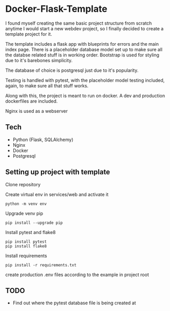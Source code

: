 # Docker-Flask-Template

I found myself creating the same basic project structure from scratch anytime I would start a new webdev project, so I finally decided to create a template project for it.

The template includes a flask app with blueprints for errors and the main index page. There is a placeholder database model set up to make sure all the databse related stuff is in working order. Bootstrap is used for styling due to it's barebones simplicity.

The database of choice is postgresql just due to it's popularity.

Testing is handled with pytest, with the placeholder model testing included, again, to make sure all that stuff works.

Along with this, the project is meant to run on docker. A dev and production dockerfiles are included.

Nginx is used as a webserver

## Tech

- Python (Flask, SQLAlchemy)
- Nginx
- Docker
- Postgresql

## Setting up project with template

Clone repository

Create virtual env in services/web and activate it

    python -m venv env

Upgrade venv pip

    pip install --upgrade pip

Install pytest and flake8

    pip install pytest
    pip install flake8

Install requirements

    pip install -r requirements.txt

create production .env files according to the example in project root

## TODO

- Find out where the pytest database file is being created at